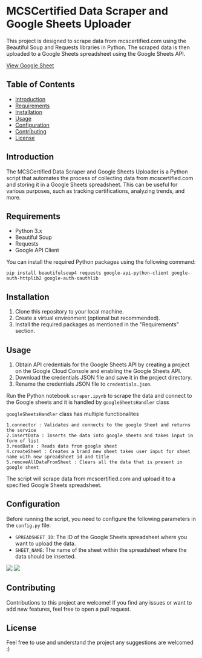 # MCSCertified Data Scraper and Google Sheets Uploader

This project is designed to scrape data from mcscertified.com using the Beautiful Soup and Requests libraries in Python. The scraped data is then uploaded to a Google Sheets spreadsheet using the Google Sheets API.

[View Google Sheet](https://docs.google.com/spreadsheets/d/1FUWLvNpgekxCzaI-1uwKPl_R3sT3vx-rzT4TxnWy080/edit?usp=sharing)


## Table of Contents

- [Introduction](#introduction)
- [Requirements](#requirements)
- [Installation](#installation)
- [Usage](#usage)
- [Configuration](#configuration)
- [Contributing](#contributing)
- [License](#license)

## Introduction

The MCSCertified Data Scraper and Google Sheets Uploader is a Python script that automates the process of collecting data from mcscertified.com and storing it in a Google Sheets spreadsheet. This can be useful for various purposes, such as tracking certifications, analyzing trends, and more.

## Requirements

- Python 3.x
- Beautiful Soup
- Requests
- Google API Client

You can install the required Python packages using the following command:

```pip install beautifulsoup4 requests google-api-python-client google-auth-httplib2 google-auth-oauthlib```


## Installation

1. Clone this repository to your local machine.
2. Create a virtual environment (optional but recommended).
3. Install the required packages as mentioned in the "Requirements" section.

## Usage

1. Obtain API credentials for the Google Sheets API by creating a project on the Google Cloud Console and enabling the Google Sheets API.
2. Download the credentials JSON file and save it in the project directory.
3. Rename the credentials JSON file to `credentials.json`.

Run the Python notebook ```scraper.ipynb``` to scrape the data and connect to the Google sheets and it is handled by 
```googleSheetsHandler``` class 

```googleSheetsHandler``` class has multiple functionalites

    1.connector : Validates and connects to the google Sheet and returns the service
    2.insertData : Inserts the data into google sheets and takes input in form of list
    3.readData : Reads data from google sheet
    4.createSheet : Creates a brand new sheet takes user input for sheet name with new spreadsheet id and title
    5.removeAllDataFromSheet : Clears all the data that is present in google sheet 


The script will scrape data from mcscertified.com and upload it to a specified Google Sheets spreadsheet.

## Configuration

Before running the script, you need to configure the following parameters in the `config.py` file:

- `SPREADSHEET_ID`: The ID of the Google Sheets spreadsheet where you want to upload the data.
- `SHEET_NAME`: The name of the sheet within the spreadsheet where the data should be inserted.

<img src="img01.jpg"/>
<img src="img02.jpg"/>


## Contributing

Contributions to this project are welcome! If you find any issues or want to add new features, feel free to open a pull request.

## License

Feel free to use and understand the project any suggestions are welcomed :)
